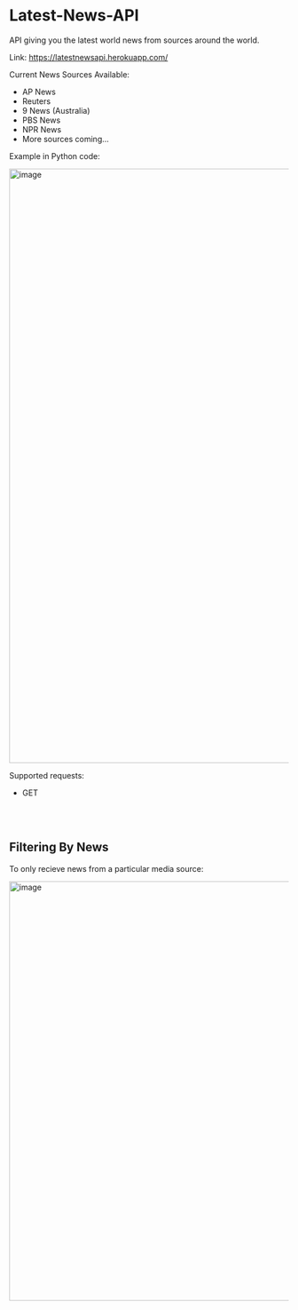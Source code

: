 # Latest-News-API
API giving you the latest world news from sources around the world.

Link: https://latestnewsapi.herokuapp.com/

Current News Sources Available:

- AP News
- Reuters
- 9 News (Australia)
- PBS News
- NPR News
- More sources coming...

Example in Python code:

<img width="1070" alt="image" src="https://user-images.githubusercontent.com/78077697/151693432-c93140fe-deb6-4b48-a9dd-cc95db70aeb0.png">

Supported requests:

* GET









<br />
<br />

## Filtering By News

To only recieve news from a particular media source:

<img width="755" alt="image" src="https://user-images.githubusercontent.com/78077697/158607208-0075bb17-5118-43c1-8423-8da7b80315fc.png">



